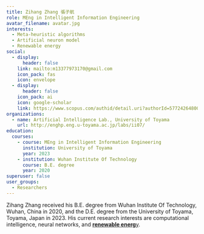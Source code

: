 ```yaml
---
title: Zihang Zhang 張子航
role: MEng in Intelligent Information Engineering
avatar_filename: avatar.jpg
interests:
  - Meta-heuristic algorithms
  - Artificial neuron model
  - Renewable energy
social:
  - display:
      header: false
    link: mailto:m13377973170@gmail.com
    icon_pack: fas
    icon: envelope
  - display:
      header: false
    icon_pack: ai
    icon: google-scholar
    link: https://www.scopus.com/authid/detail.uri?authorId=57724264800
organizations:
  - name: Artificial Intelligence Lab., University of Toyama
    url: http://enghp.eng.u-toyama.ac.jp/labs/ii07/
education:
  courses:
    - course: MEng in Intelligent Information Engineering
      institution: University of Toyama
      year: 2023
    - institution: Wuhan Institute Of Technology
      course: B.E. degree
      year: 2020
superuser: false
user_groups:
  - Researchers
---
```

Zihang Zhang received his B.E. degree from Wuhan Institute Of Technology, Wuhan, China in 2020, and the D.E. degree from the University of Toyama, Toyama, Japan in 2023. His current research interests are computational intelligence, neural networks, and [**renewable energ**y](https://velvety-frangollo-5d54c2.netlify.app/event/renewable-energy-engineering-optimization/).